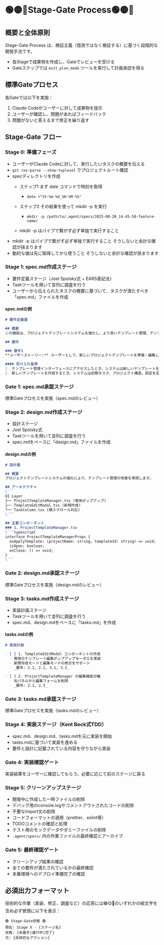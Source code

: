 # 🟢🟡🔴Stage-Gate Process🟢🟡🔴

## 概要と全体原則

Stage-Gate Process は、検証主義（憶測ではなく検証する）に基づく段階的な開発手法です。
- 各Stageで成果物を作成し、Gateでレビューを受ける
- Gateステップでは `exit_plan_mode` ツールを実行して計画承認を得る

## 標準Gateプロセス

各Gateでは以下を実施：
1. Claude Codeがユーザーに対して成果物を提示
2. ユーザーが確認し、問題があればフィードバック
3. 問題がないと答えるまで修正を繰り返す

## Stage-Gate フロー

### Stage 0: 準備フェーズ

- ユーザーがClaude Codeに対して、実行したいタスクの概要を伝える
- `git rev-parse --show-toplevel` でプロジェクトルート確認
- specディレクトリを作成
    - ステップ1 まず date コマンドで時刻を取得
        - `date +"%Y-%m-%d_%H-%M-%S"`
    - ステップ2 その結果を使って mkdir -p を実行
        - `mkdir -p /path/to/.agent/specs/2025-08-20_14-45-58-feature-name/`

  - mkdir -p はパイプで繋がず必ず単独で実行すること
- mkdir -p はパイプで繋がず必ず単独で実行すること そうしないと余計な確認が挟まります
- 動的な値は先に取得してから使うこと そうしないと余計な確認が挟まります

### Stage 1: spec.md作成ステージ

- 要件定義ステージ（Joel Spolsky式 + EARS表記法）
- Taskツールを用いて並列に調査を行う
- ユーザーから伝えられたタスクの概要に基づいて、タスクが満たすべき「spec.md」ファイルを作成

#### spec.mdの例
```markdown
# 要件定義書

## 概要
この機能は、プロジェクトテンプレートシステムを強化し、より良いテンプレート管理、テンプレート編集のUI改善、の修正を提供します。

## 要件

### 要件1
**ユーザーストーリー:** ユーザーとして、新しいプロジェクトテンプレートを準備・編集したい。

#### 受け入れ基準
1. テンプレート管理インターフェースにアクセスしたとき、システムは新しいテンプレートを作成するオプションを提供する
2. 新しいテンプレートを作成するとき、システムは初期タスク、プロジェクト構造、設定を定義できるようにする
```

### Gate 1: spec.md承認ステージ
標準Gateプロセスを実施（spec.mdのレビュー）

### Stage 2: design.md作成ステージ

- 設計ステージ
- Joel Spolsky式
- Taskツールを用いて並列に調査を行う
- spec.mdをベースに「design.md」ファイルを作成

#### design.mdの例
```markdown
# 設計書

## 概要
プロジェクトテンプレートシステムの強化により、テンプレート管理の改善を実現します。

## アーキテクチャ
\```
UI Layer
├── ProjectTemplateManager.tsx (専用ポップアップ)
├── TemplateEditModal.tsx (新規作成)
└── TaskColumn.tsx (横スクロール対応)
\```

## 主要コンポーネント
### 1. ProjectTemplateManager.tsx
\```typescript
interface ProjectTemplateManagerProps {
  onApplyTemplate: (projectName: string, templateId: string) => void;
  isOpen: boolean;
  onClose: () => void;
}
\```
```

### Gate 2: design.md承認ステージ
標準Gateプロセスを実施（design.mdのレビュー）

### Stage 3: tasks.md作成ステージ

- 実装計画ステージ
- Taskツールを用いて並列に調査を行う
- spec.md、design.mdをベースに「tasks.md」を作成

#### tasks.mdの例
```markdown
# 実装計画

- [ ] 1. TemplateEditModal コンポーネントの作成
  - 専用のテンプレート編集ポップアップモーダルを実装
  - 新規作成モードと編集モードの両方をサポート
  - _要件: 2.1, 2.2, 3.1, 3.2_

- [ ] 2. ProjectTemplateManager の編集機能分離
  - 右パネルから編集フォームを削除
  - _要件: 2.1, 2.3_
```

### Gate 3: tasks.md承認ステージ
標準Gateプロセスを実施（tasks.mdのレビュー）

### Stage 4: 実装ステージ（Kent Beck式TDD）

- spec.md、design.md、tasks.mdを元に実装を開始
- tasks.mdに基づいて実装を進める
- 要件と設計に記載されている内容を守りながら実装

### Gate 4: 実装確認ゲート
実装結果をユーザーに確認してもらう。必要に応じて前のステージに戻る

### Stage 5: クリーンアップステージ

- 開発中に作成した一時ファイルの削除
- デバッグ用のconsole.logやコメントアウトされたコードの削除
- 不要なimport文の削除
- コードフォーマットの適用（prettier、eslint等）
- TODOコメントの確認と処理
- テスト用のモックデータやダミーファイルの削除
- `.agent/specs/` 内の作業ファイルの最終確認とアーカイブ

### Gate 5: 最終確認ゲート
- クリーンアップ結果の確認
- 全ての要件が満たされているかの最終確認
- 本番環境へのデプロイ準備完了の確認

## 必須出力フォーマット

技術的な作業（実装、修正、調査など）の応答には🟢🟡🔴のいずれかの絵文字を含め必ず冒頭に以下を表示：

```
🟢 Stage-Gate状態 🟢
現在: Stage X - {ステージ名}
状態: {未着手|進行中|完了}
次: {具体的なアクション}
```
